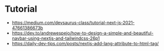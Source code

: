 # Tutorial

- https://medium.com/devsaurus-class/tutorial-next-js-2021-47661386673b
- https://dev.to/andrewespejo/how-to-design-a-simple-and-beautiful-navbar-using-nextjs-and-tailwindcss-26p1
- https://daily-dev-tips.com/posts/nextjs-add-lang-attribute-to-html-tag/
